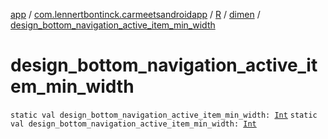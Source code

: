 [app](../../../index.md) / [com.lennertbontinck.carmeetsandroidapp](../../index.md) / [R](../index.md) / [dimen](index.md) / [design_bottom_navigation_active_item_min_width](./design_bottom_navigation_active_item_min_width.md)

# design_bottom_navigation_active_item_min_width

`static val design_bottom_navigation_active_item_min_width: `[`Int`](https://kotlinlang.org/api/latest/jvm/stdlib/kotlin/-int/index.html)
`static val design_bottom_navigation_active_item_min_width: `[`Int`](https://kotlinlang.org/api/latest/jvm/stdlib/kotlin/-int/index.html)